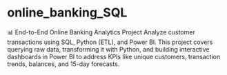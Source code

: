 # online_banking_SQL
📊 End-to-End Online Banking Analytics Project Analyze customer transactions using SQL, Python (ETL), and Power BI. This project covers querying raw data, transforming it with Python, and building interactive dashboards in Power BI to address KPIs like unique customers, transaction trends, balances, and 15-day forecasts.
